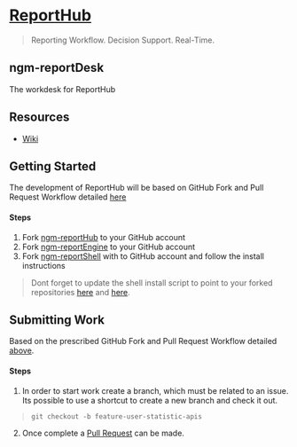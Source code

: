# [ReportHub](http://reporthub.immap.org)

> Reporting Workflow. Decision Support. Real-Time.

## ngm-reportDesk
The workdesk for ReportHub

## Resources
* [Wiki](https://github.com/pfitzpaddy/ngm-reportDesk/wiki)

## Getting Started

The development of ReportHub will be based on GitHub Fork and Pull Request Workflow detailed [here](https://gist.github.com/Chaser324/ce0505fbed06b947d962)

#### Steps 
  1. Fork [ngm-reportHub](https://github.com/pfitzpaddy/ngm-reportHub) to your GitHub account
  2. Fork [ngm-reportEngine](https://github.com/pfitzpaddy/ngm-reportEngine) to your GitHub account
  3. Fork [ngm-reportShell](https://github.com/pfitzpaddy/reportShell) with to GitHub account and follow the install instructions
    
> Dont forget to update the shell install script to point to your forked repositories [here](https://github.com/pfitzpaddy/ngm-reportShell/blob/master/ngm-reporthub.shell.build.sh#L163) and [here](https://github.com/pfitzpaddy/ngm-reportShell/blob/master/ngm-reporthub.shell.build.sh#L182).

## Submitting Work

Based on the prescribed GitHub Fork and Pull Request Workflow detailed [above](https://gist.github.com/Chaser324/ce0505fbed06b947d962).

#### Steps 

  1. In order to start work create a branch, which must be related to an issue. Its possible to use a shortcut to create a new branch and check it out.
  > `git checkout -b feature-user-statistic-apis`
  2. Once complete a [Pull Request](https://help.github.com/articles/about-pull-requests/) can be made.
